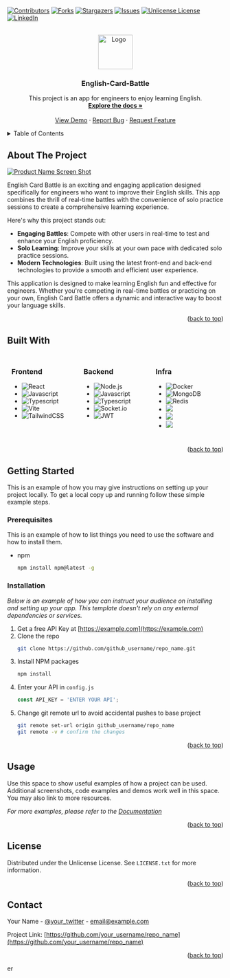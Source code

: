

<a id="readme-top"></a>

[![Contributors][contributors-shield]][contributors-url]
[![Forks][forks-shield]][forks-url]
[![Stargazers][stars-shield]][stars-url]
[![Issues][issues-shield]][issues-url]
[![Unlicense License][license-shield]][license-url]
[![LinkedIn][linkedin-shield]][linkedin-url]



<!-- PROJECT LOGO -->
<br />
<div align="center">
  <a href="https://github.com/othneildrew/Best-README-Template">
    <img src="images/logo.png" alt="Logo" width="80" height="80">
  </a>

  <h3 align="center">English-Card-Battle</h3>

  <p align="center">
    This project is an app for engineers to enjoy learning English.
    <br />
    <a href="https://github.com/othneildrew/Best-README-Template"><strong>Explore the docs »</strong></a>
    <br />
    <br />
    <a href="https://github.com/othneildrew/Best-README-Template">View Demo</a>
    ·
    <a href="https://github.com/othneildrew/Best-README-Template/issues/new?labels=bug&template=bug-report---.md">Report Bug</a>
    ·
    <a href="https://github.com/othneildrew/Best-README-Template/issues/new?labels=enhancement&template=feature-request---.md">Request Feature</a>
  </p>
</div>



<!-- TABLE OF CONTENTS -->
<details>
  <summary>Table of Contents</summary>
  <ol>
    <li>
      <a href="#about-the-project">About The Project</a>
      <ul>
        <li><a href="#built-with">Built With</a></li>
      </ul>
    </li>
    <li>
      <a href="#getting-started">Getting Started</a>
      <ul>
        <li><a href="#prerequisites">Prerequisites</a></li>
        <li><a href="#installation">Installation</a></li>
      </ul>
    </li>
    <li><a href="#usage">Usage</a></li>
    <li><a href="#roadmap">Roadmap</a></li>
    <li><a href="#contributing">Contributing</a></li>
    <li><a href="#license">License</a></li>
    <li><a href="#contact">Contact</a></li>
    <li><a href="#acknowledgments">Acknowledgments</a></li>
  </ol>
</details>



<!-- ABOUT THE PROJECT -->
## About The Project

[![Product Name Screen Shot][product-screenshot]](https://example.com)

English Card Battle is an exciting and engaging application designed specifically for engineers who want to improve their English skills. This app combines the thrill of real-time battles with the convenience of solo practice sessions to create a comprehensive learning experience.

Here's why this project stands out:
* **Engaging Battles**: Compete with other users in real-time to test and enhance your English proficiency.
* **Solo Learning**: Improve your skills at your own pace with dedicated solo practice sessions.
* **Modern Technologies**: Built using the latest front-end and back-end technologies to provide a smooth and efficient user experience.

This application is designed to make learning English fun and effective for engineers. Whether you're competing in real-time battles or practicing on your own, English Card Battle offers a dynamic and interactive way to boost your language skills.
<p align="right">(<a href="#readme-top">back to top</a>)</p>



## Built With
<div style="display: flex; justify-content: space-around;">
  <div style="flex: 1; padding: 10px;">
    <h3>Frontend</h3>
    <ul>
      <li><img src="https://img.shields.io/badge/React-20232A?style=for-the-badge&logo=react&logoColor=61DAFB" alt="React" /></li>
      <li><img src="https://img.shields.io/badge/Javascript-F7DF1E?style=for-the-badge&logo=javascript&logoColor=black" alt="Javascript" /></li>
      <li><img src="https://img.shields.io/badge/Typescript-007ACC?style=for-the-badge&logo=typescript&logoColor=white" alt="Typescript" /></li>
      <li><img src="https://img.shields.io/badge/Vite-646CFF?style=for-the-badge&logo=vite&logoColor=white" alt="Vite" /></li>
      <li><img src="https://img.shields.io/badge/TailwindCSS-38B2AC?style=for-the-badge&logo=tailwindcss&logoColor=white" alt="TailwindCSS" /></li>
    </ul>
  </div>
  <div style="flex: 1; padding: 10px;">
    <h3>Backend</h3>
    <ul>
      <li><img src="https://img.shields.io/badge/Node.js-43853D?style=for-the-badge&logo=node.js&logoColor=white" alt="Node.js" /></li>
      <li><img src="https://img.shields.io/badge/Javascript-F7DF1E?style=for-the-badge&logo=javascript&logoColor=black" alt="Javascript" /></li>
      <li><img src="https://img.shields.io/badge/Typescript-007ACC?style=for-the-badge&logo=typescript&logoColor=white" alt="Typescript" /></li>
      <li><img src="https://img.shields.io/badge/Socket.io-010101?style=for-the-badge&logo=socket.io&logoColor=white" alt="Socket.io" /></li>
      <li><img src="https://img.shields.io/badge/JWT-000000?style=for-the-badge&logo=jwt&logoColor=white" alt="JWT" /></li>
    </ul>
  </div>
   <div style="flex: 1; padding: 10px;">
    <h3>Infra</h3>
    <ul>
      <li><img src="https://img.shields.io/badge/Docker-2496ED?style=for-the-badge&logo=docker&logoColor=white" alt="Docker" /></li>
      <li><img src="https://img.shields.io/badge/MongoDB-47A248?style=for-the-badge&logo=mongodb&logoColor=white" alt="MongoDB" /></li>
      <li><img src="https://img.shields.io/badge/Redis-DC382D?style=for-the-badge&logo=redis&logoColor=white" alt="Redis" /></li>
      <li><img src="https://img.shields.io/badge/github%20actions-%232671E5.svg?style=for-the-badge&logo=githubactions&logoColor=white"/></li>
      <li><img src="https://img.shields.io/badge/AWS-%23FF9900.svg?style=for-the-badge&logo=amazon-aws&logoColor=white"</li>
      <li><img src="https://img.shields.io/badge/-terraform-20232A?style=for-the-badge&logo=terraform&logoColor=844EBA"></li>
    </ul>
  </div>
</div>

<p align="right">(<a href="#readme-top">back to top</a>)</p>

<!-- ## Build With Frontend
* [![React][React.js]][React-url]
* [![Javascript][Javascript]][Javascript-url]
* [![Typescript][Typescript]][Typescript-url]
* [![Vite][Vite]][Vite-url]
* [![Tailwindcss][Tailwindcss]][Tailwindcss-url]


### Built With Backend

* [![Node][Node.js]][Node.js-url]
* [![Javascript][Javascript]][Javascript-url]
* [![Typescript][Typescript]][Typescript-url]
* [![Socket.io][Socket.io]][Socket.io-url]
* [![JWT][JWT]][JWT-url]

### Build with Infra
* [![Docker][Docker]][Docker-url]
* [![Mongo][Mongo]][Mongo-url]
* [![Redis][Redis]][Redis-url]
* [![GithubActions][GithubActions]][GithubActions-url]
* [![Terraform][Terraform]][Terraform-url]
* [![AWS][AWS]][AWS-url]

<p align="right">(<a href="#readme-top">back to top</a>)</p> -->


<!-- GETTING STARTED -->
## Getting Started

This is an example of how you may give instructions on setting up your project locally.
To get a local copy up and running follow these simple example steps.

### Prerequisites

This is an example of how to list things you need to use the software and how to install them.
* npm
  ```sh
  npm install npm@latest -g
  ```

### Installation

_Below is an example of how you can instruct your audience on installing and setting up your app. This template doesn't rely on any external dependencies or services._

1. Get a free API Key at [https://example.com](https://example.com)
2. Clone the repo
   ```sh
   git clone https://github.com/github_username/repo_name.git
   ```
3. Install NPM packages
   ```sh
   npm install
   ```
4. Enter your API in `config.js`
   ```js
   const API_KEY = 'ENTER YOUR API';
   ```
5. Change git remote url to avoid accidental pushes to base project
   ```sh
   git remote set-url origin github_username/repo_name
   git remote -v # confirm the changes
   ```

<p align="right">(<a href="#readme-top">back to top</a>)</p>



<!-- USAGE EXAMPLES -->
## Usage

Use this space to show useful examples of how a project can be used. Additional screenshots, code examples and demos work well in this space. You may also link to more resources.

_For more examples, please refer to the [Documentation](https://example.com)_

<p align="right">(<a href="#readme-top">back to top</a>)</p>



<!-- ROADMAP
## Roadmap

- [x] Add Changelog
- [x] Add back to top links
- [ ] Add Additional Templates w/ Examples
- [ ] Add "components" document to easily copy & paste sections of the readme
- [ ] Multi-language Support
    - [ ] Chinese
    - [ ] Spanish

See the [open issues](https://github.com/othneildrew/Best-README-Template/issues) for a full list of proposed features (and known issues).

<p align="right">(<a href="#readme-top">back to top</a>)</p> -->



<!-- CONTRIBUTING -->
<!-- ## Contributing

Contributions are what make the open source community such an amazing place to learn, inspire, and create. Any contributions you make are **greatly appreciated**.

If you have a suggestion that would make this better, please fork the repo and create a pull request. You can also simply open an issue with the tag "enhancement".
Don't forget to give the project a star! Thanks again!

1. Fork the Project
2. Create your Feature Branch (`git checkout -b feature/AmazingFeature`)
3. Commit your Changes (`git commit -m 'Add some AmazingFeature'`)
4. Push to the Branch (`git push origin feature/AmazingFeature`)
5. Open a Pull Request

### Top contributors:

<a href="https://github.com/othneildrew/Best-README-Template/graphs/contributors">
  <img src="https://contrib.rocks/image?repo=othneildrew/Best-README-Template" alt="contrib.rocks image" />
</a>

<p align="right">(<a href="#readme-top">back to top</a>)</p> -->



<!-- LICENSE -->
## License

Distributed under the Unlicense License. See `LICENSE.txt` for more information.

<p align="right">(<a href="#readme-top">back to top</a>)</p>



<!-- CONTACT -->
## Contact

Your Name - [@your_twitter](https://twitter.com/your_username) - email@example.com

Project Link: [https://github.com/your_username/repo_name](https://github.com/your_username/repo_name)

<p align="right">(<a href="#readme-top">back to top</a>)</p>



<!-- ACKNOWLEDGMENTS
## Acknowledgments

Use this space to list resources you find helpful and would like to give credit to. I've included a few of my favorites to kick things off!

* [Choose an Open Source License](https://choosealicense.com)
* [GitHub Emoji Cheat Sheet](https://www.webpagefx.com/tools/emoji-cheat-sheet)
* [Malven's Flexbox Cheatsheet](https://flexbox.malven.co/)
* [Malven's Grid Cheatsheet](https://grid.malven.co/)
* [Img Shields](https://shields.io)
* [GitHub Pages](https://pages.github.com)
* [Font Awesome](https://fontawesome.com)
* [React Icons](https://react-icons.github.io/react-icons/search)

<p align="right">(<a href="#readme-top">back to top</a>)</p> -->



<!-- MARKDOWN LINKS & IMAGES -->
<!-- https://www.markdownguide.org/basic-syntax/#reference-style-links -->
[contributors-shield]: https://img.shields.io/github/contributors/othneildrew/Best-README-Template.svg?style=for-the-badge
[contributors-url]: https://github.com/othneildrew/Best-README-Template/graphs/contributors
[forks-shield]: https://img.shields.io/github/forks/othneildrew/Best-README-Template.svg?style=for-the-badge
[forks-url]: https://github.com/othneildrew/Best-README-Template/network/members
[stars-shield]: https://img.shields.io/github/stars/othneildrew/Best-README-Template.svg?style=for-the-badge
[stars-url]: https://github.com/othneildrew/Best-README-Template/stargazers
[issues-shield]: https://img.shields.io/github/issues/othneildrew/Best-README-Template.svg?style=for-the-badge
[issues-url]: https://github.com/othneildrew/Best-README-Template/issues
[license-shield]: https://img.shields.io/github/license/othneildrew/Best-README-Template.svg?style=for-the-badge
[license-url]: https://github.com/othneildrew/Best-README-Template/blob/master/LICENSE.txt
[linkedin-shield]: https://img.shields.io/badge/-LinkedIn-black.svg?style=for-the-badge&logo=linkedin&colorB=555
[linkedin-url]: https://linkedin.com/in/othneildrew
[product-screenshot]: images/screenshot.png
<!-- frontend -->
[React.js]: https://img.shields.io/badge/React-20232A?style=for-the-badge&logo=react&logoColor=61DAFB
[React-url]: https://reactjs.org/
[Tailwindcss]: https://img.shields.io/badge/tailwindcss-%2338B2AC.svg?style=for-the-badge&logo=tailwind-css&logoColor=white
[Tailwindcss-url]: https://tailwindcss.com
[Vite]: https://img.shields.io/badge/vite-%23646CFF.svg?style=for-the-badge&logo=vite&logoColor=white
[Vite-url]: https://ja.vite.dev/
[Typescript]: https://img.shields.io/badge/typescript-%23007ACC.svg?style=for-the-badge&logo=typescript&logoColor=white
[Typescript-url]: https://www.typescriptlang.org/
[Javascript]: https://img.shields.io/badge/javascript-%23323330.svg?style=for-the-badge&logo=javascript&logoColor=%23F7DF1E
[Javascript-url]: https://developer.mozilla.org/ja/docs/Web/JavaScript
<!-- backend -->
[Node.js]: https://img.shields.io/badge/node.js-6DA55F?style=for-the-badge&logo=node.js&logoColor=white
[Node.js-url]: https://nodejs.org/en
[Socket.io]: https://img.shields.io/badge/Socket.io-black?style=for-the-badge&logo=socket.io&badgeColor=010101
[Socket.io-url]: https://socket.io/
[JWT]: https://img.shields.io/badge/JWT-black?style=for-the-badge&logo=JSON%20web%20tokens
[JWT-url]: https://jwt.io/

<!-- infra-->
[Docker]: https://img.shields.io/badge/-Docker-1488C6.svg?logo=docker&style=for-the-badge
[Docker-url]: https://www.docker.com/ja-jp/
[GithubActions]: https://img.shields.io/badge/github%20actions-%232671E5.svg?style=for-the-badge&logo=githubactions&logoColor=white
[GIthubActions-url]: https://docs.github.com/ja/actions
[AWS]: https://img.shields.io/badge/AWS-%23FF9900.svg?style=for-the-badge&logo=amazon-aws&logoColor=white
[AWS-url]: https://aws.amazon.com/jp/free/?sc_channel=ps
[Terraform]: https://img.shields.io/badge/-terraform-20232A?style=for-the-badge&logo=terraform&logoColor=844EBA
[Terraform-url]: https://www.terraform.io/
[Mongo]: https://img.shields.io/badge/MongoDB-%234ea94b.svg?style=for-the-badge&logo=mongodb&logoColor=white
[Mongo-url]: https://www.mongodb.com/ja-jp
[Redis]: https://img.shields.io/badge/redis-%23DD0031.svg?style=for-the-badge&logo=redis&logoColor=white
[Redis-url]: https://redis.io/docs/latest/
er
